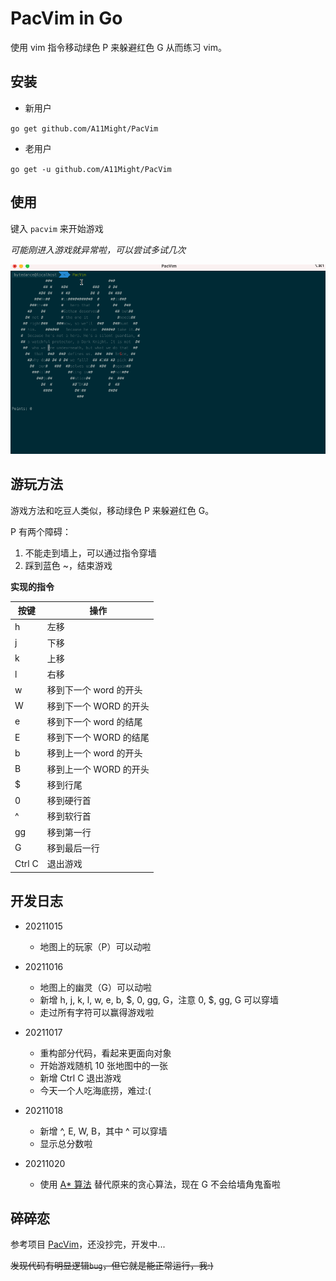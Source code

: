 # PacVim in Go

使用 vim 指令移动绿色 P 来躲避红色 G 从而练习 vim。

## 安装

- 新用户

`go get github.com/A11Might/PacVim`

- 老用户

`go get -u github.com/A11Might/PacVim`

## 使用

键入 `pacvim` 来开始游戏

*可能刚进入游戏就异常啦，可以尝试多试几次*

![typer](assets/PacVim.gif?raw=true)

## 游玩方法

游戏方法和吃豆人类似，移动绿色 P 来躲避红色 G。

P 有两个障碍：
1. 不能走到墙上，可以通过指令穿墙
2. 踩到蓝色 ~，结束游戏

**实现的指令**

| 按键 | 操作 |
| --- | --- |
| h   | 左移 |
| j   | 下移 |
| k   | 上移 |
| l   | 右移 |
| w   | 移到下一个 word 的开头 |
| W   | 移到下一个 WORD 的开头 |
| e   | 移到下一个 word 的结尾 |
| E   | 移到下一个 WORD 的结尾 |
| b   | 移到上一个 word 的开头 |
| B   | 移到上一个 WORD 的开头 |
| $   | 移到行尾 |
| 0   | 移到硬行首 |
| ^   | 移到软行首 |
| gg  | 移到第一行 |
| G   | 移到最后一行 |
| Ctrl C | 退出游戏 |

## 开发日志

- 20211015 
  - 地图上的玩家（P）可以动啦

- 20211016 
  - 地图上的幽灵（G）可以动啦
  - 新增 h, j, k, l, w, e, b, $, 0, gg, G，注意 0, $, gg, G 可以穿墙
  - 走过所有字符可以赢得游戏啦

- 20211017 
  - 重构部分代码，看起来更面向对象
  - 开始游戏随机 10 张地图中的一张
  - 新增 Ctrl C 退出游戏
  - 今天一个人吃海底捞，难过:(

- 20211018
  - 新增 ^, E, W, B，其中 ^ 可以穿墙 
  - 显示总分数啦

- 20211020
  - 使用 [A* 算法](https://github.com/beefsack/go-astar) 替代原来的贪心算法，现在 G 不会给墙角鬼畜啦

## 碎碎恋

参考项目 [PacVim](https://github.com/jmoon018/PacVim)，还没抄完，开发中...

~~发现代码有明显逻辑`bug`，但它就是能正常运行，我:)~~